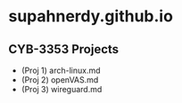 # supahnerdy.github.io
## CYB-3353 Projects
* (Proj 1) arch-linux.md
* (Proj 2) openVAS.md
* (Proj 3) wireguard.md
